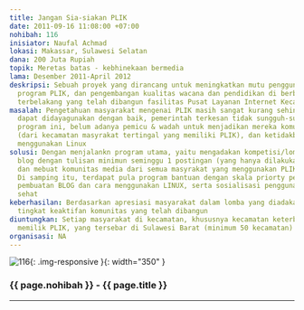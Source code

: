 ```yaml
---
title: Jangan Sia-siakan PLIK
date: 2011-09-16 11:08:00 +07:00
nohibah: 116
inisiator: Naufal Achmad
lokasi: Makassar, Sulawesi Selatan
dana: 200 Juta Rupiah
topik: Meretas batas - kebhinekaan bermedia
lama: Desember 2011-April 2012
deskripsi: Sebuah proyek yang dirancang untuk meningkatkan mutu pengguna, optimalisasi
  program PLIK, dan pengembangan kualitas wacana dan pendidikan di berbagai kecamatan
  terbelakang yang telah dibangun fasilitas Pusat Layanan Internet Kecamatan (PLIK)
masalah: Pengetahuan masyarakat mengenai PLIK masih sangat kurang sehingaa PLIK belum
  dapat didayagunakan dengan baik, pemerintah terkesan tidak sungguh-sungguh dalam
  program ini, belum adanya pemicu & wadah untuk menjadikan mereka komunitas besar
  (dari kecamatan masyrakat tertingal yang memiliki PLIK), dan ketidakbiasaan masyarakat
  menggunakan Linux
solusi: Dengan menjalankn program utama, yaitu mengadakan kompetisi/lomba membuat
  blog dengan tulisan minimun seminggu 1 postingan (yang hanya dilakukan melalui PLIK)
  dan mebuat komunitas media dari semua masyrakat yang menggunakan PLIK di SULSELBAR.
  Di samping itu, terdapat pula program bantuan dengan skala priorty pelatihan & pendampingan
  pembuatan BLOG dan cara menggunakan LINUX, serta sosialisasi penggunaan internet
  sehat
keberhasilan: Berdasarkan apresiasi masyarakat dalam lomba yang diadakan dan dari
  tingkat keaktifan komunitas yang telah dibangun
diuntungkan: Setiap masyarakat di kecamatan, khususnya kecamatan keterbelakang yang
  memilik PLIK, yang tersebar di Sulawesi Barat (minimum 50 kecamatan)
organisasi: NA
---
```


![116](/static/img/hibahcmb/116.png){: .img-responsive }{: width="350" }

### {{ page.nohibah }} - {{ page.title }}

---
